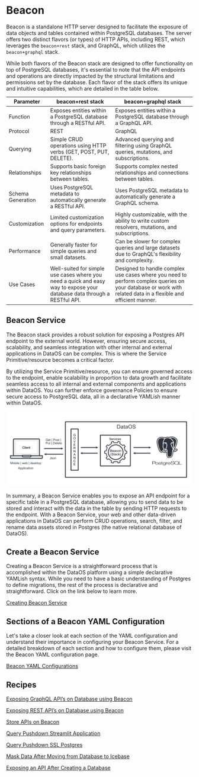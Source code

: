 # Beacon

Beacon is a standalone HTTP server designed to facilitate the exposure of data objects and tables contained within PostgreSQL databases. The server offers two distinct flavors (or types) of HTTP APIs, including REST, which leverages the `beacon+rest` stack, and GraphQL, which utilizes the `beacon+graphql` stack.

While both flavors of the Beacon stack are designed to offer functionality on top of PostgreSQL databases, it's essential to note that the API endpoints and operations are directly impacted by the structural limitations and permissions set by the database. Each flavor of the stack offers its unique and intuitive capabilities, which are detailed in the table below.

| Parameter | beacon+rest stack | beacon+graphql stack |
| --- | --- | --- |
| Function | Exposes entities within a PostgreSQL database through a RESTful API. | Exposes entities within a PostgreSQL database through a GraphQL API. |
| Protocol | REST | GraphQL |
| Querying | Simple CRUD operations using HTTP verbs (GET, POST, PUT, DELETE). | Advanced querying and filtering using GraphQL queries, mutations, and subscriptions. |
| Relationships | Supports basic foreign key relationships between tables. | Supports complex nested relationships and connections between tables. |
| Schema Generation | Uses PostgreSQL metadata to automatically generate a RESTful API. | Uses PostgreSQL metadata to automatically generate a GraphQL schema. |
| Customization | Limited customization options for endpoints and query parameters. | Highly customizable, with the ability to write custom resolvers, mutations, and subscriptions. |
| Performance | Generally faster for simple queries and small datasets. | Can be slower for complex queries and large datasets due to GraphQL's flexibility and complexity. |
| Use Cases | Well-suited for simple use cases where you need a quick and easy way to expose your database data through a RESTful API. | Designed to handle complex use cases where you need to perform complex queries on your database or work with related data in a flexible and efficient manner. |

## Beacon Service

The Beacon stack provides a robust solution for exposing a Postgres API endpoint to the external world. However, ensuring secure access, scalability, and seamless integration with other internal and external applications in DataOS can be complex. This is where the Service Primitive/resource becomes a critical factor.

By utilizing the Service Primitive/resource, you can ensure governed access to the endpoint, enable scalability in proportion to data growth and facilitate seamless access to all internal and external components and applications within DataOS. You can further enforce governance Policies to ensure secure access to PostgreSQL data, all in a declarative YAMLish manner within DataOS. 

![beacon](./beacon/beacon.png)

In summary, a Beacon Service enables you to expose an API endpoint for a specific table in a PostgreSQL database, allowing you to send data to be stored and interact with the data in the table by sending HTTP requests to the endpoint. With a Beacon Service, your web and other data-driven applications in DataOS can perform CRUD operations, search, filter, and rename data assets stored in Postgres (the native relational database of DataOS).

## Create a Beacon Service

Creating a Beacon Service is a straightforward process that is accomplished within the DataOS platform using a simple declarative YAMLish syntax. While you need to have a basic understanding of Postgres to define migrations, the rest of the process is declarative and straightforward. Click on the link below to learn more.

[Creating Beacon Service ](./beacon/creating_beacon_service.md)

## Sections of a Beacon YAML Configuration

Let's take a closer look at each section of the YAML configuration and understand their importance in configuring your Beacon Service. For a detailed breakdown of each section and how to configure them, please visit the Beacon YAML configuration page.

[Beacon YAML Configurations](./beacon/beacon_yaml_configurations.md)

## Recipes

[Exposing GraphQL API’s on Database using Beacon ](./beacon/exposing_graphql_apis_on_database_using_beacon.md)

[Exposing REST API’s on Database using Beacon](./beacon/exposing_rest_apis_on_database_using_beacon.md)

[Store APIs on Beacon ](./beacon/store_apis_on_beacon.md)

[Query Pushdown Streamlit Application ](./beacon/query_pushdown_streamlit_application.md)

[Query Pushdown SSL Postgres](./beacon/query_pushdown_ssl_postgres.md)

[Mask Data After Moving from Database to Icebase ](./beacon/mask_data_after_moving_from_database_to_icebase.md)

[Exposing an API After Creating a Database ](./beacon/exposing_an_api_after_creating_a_database.md)